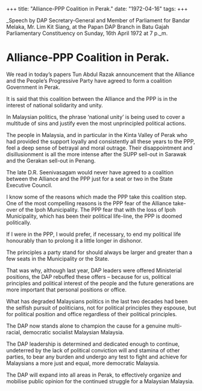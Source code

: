 +++ 
title: "Alliance-PPP Coalition in Perak."
date: "1972-04-16"
tags:
+++

_Speech by DAP Secretary-General and Member of Parliament for Bandar Melaka, Mr. Lim Kit Siang, at the Papan DAP Branch in Batu Gajah Parliamentary Constituency on Sunday, 16th April 1972 at 7 p._m.

# Alliance-PPP Coalition in Perak.

We read in today’s papers Tun Abdul Razak announcement that the Alliance and the People’s Progressive Party have agreed to form a coalition Government in Perak.

It is said that this coalition between the Alliance and the PPP is in the interest of national solidarity and unity.</u>

In Malaysian politics, the phrase ‘national unity’ is being used to cover a multitude of sins and justify even the most unprincipled political actions.

The people in Malaysia, and in particular in the Kinta Valley of Perak who had provided the support loyally and consistently all these years to the PPP, feel a deep sense of betrayal and moral outrage. Their disappointment and disillusionment is all the more intense after the SUPP sell-out in Sarawak and the Gerakan sell-out in Penang.

The late D.R. Seenivasagam would never have agreed to a coalition between the Alliance and the PPP just for a seat or two in the State Executive Council.

I know some of the reasons which made the PPP take this coalition step. One of the most compelling reasons is the PPP fear of the Alliance take-over of the Ipoh Municipality. The PPP fear that with the loss of Ipoh Municipality, which has been their political life-line, the PPP is doomed politically.

If I were in the PPP, I would prefer, if necessary, to end my political life honourably than to prolong it a little longer in dishonor.

The principles a party stand for should always be larger and greater than a few seats in the Municipality or the State.

That was why, although last year, DAP leaders were offered Ministerial positions, the DAP rebuffed these offers – because for us, political principles and political interest of the people and the future generations are more important that personal positions or office.

What has degraded Malaysians politics in the last two decades had been the selfish pursuit of politicians, not for political principles they espouse, but for political position and office regardless of their political principles.

The DAP now stands alone to champion the cause for a genuine multi-racial, democratic socialist Malaysian Malaysia.

The DAP leadership is determined and dedicated enough to continue, undeterred by the lack of political conviction will and stamina of other parties, to bear any burden and undergo any test to fight and achieve for Malaysians a more just and equal, more democratic Malaysia.

The DAP will expand into all areas in Perak, to effectively organize and mobilise public opinion for the continued struggle for a Malaysian Malaysia.
 
